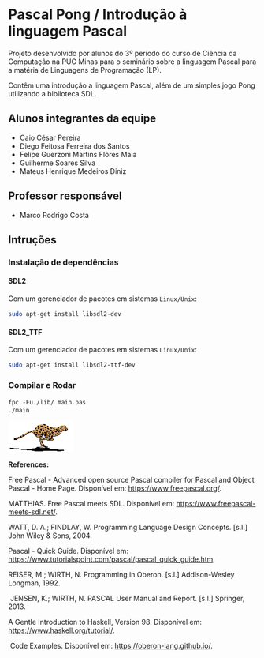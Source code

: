 # Pascal Pong / Introdução à linguagem Pascal

Projeto desenvolvido por alunos do 3º período do curso de Ciência da Computação na PUC Minas para o seminário sobre a linguagem Pascal para a matéria de Linguagens de Programação (LP).

Contêm uma introdução a linguagem Pascal, além de um simples jogo Pong utilizando a biblioteca SDL.

## Alunos integrantes da equipe

* Caio César Pereira
* Diego Feitosa Ferreira dos Santos
* Felipe Guerzoni Martins Flôres Maia
* Guilherme Soares Silva
* Mateus Henrique Medeiros Diniz

## Professor responsável

* Marco Rodrigo Costa

## Intruções
### Instalação de dependências
#### SDL2 

Com um gerenciador de pacotes em sistemas `Linux/Unix`:
```bash
sudo apt-get install libsdl2-dev
```
#### SDL2_TTF 

Com um gerenciador de pacotes em sistemas `Linux/Unix`:
```bash
sudo apt-get install libsdl2-ttf-dev
```
### Compilar e Rodar
    fpc -Fu./lib/ main.pas
    ./main

![Pascal](/images/logo.gif)


**References:**


Free Pascal - Advanced open source Pascal compiler for Pascal and Object Pascal - Home Page. Disponível em: <https://www.freepascal.org/>.
‌

MATTHIAS. Free Pascal meets SDL. Disponível em: <https://www.freepascal-meets-sdl.net/>.


WATT, D. A.; FINDLAY, W. Programming Language Design Concepts. [s.l.] John Wiley & Sons, 2004.
‌

Pascal - Quick Guide. Disponível em: <https://www.tutorialspoint.com/pascal/pascal_quick_guide.htm>.
‌

REISER, M.; WIRTH, N. Programming in Oberon. [s.l.] Addison-Wesley Longman, 1992.

‌
JENSEN, K.; WIRTH, N. PASCAL User Manual and Report. [s.l.] Springer, 2013.
‌

A Gentle Introduction to Haskell, Version 98. Disponível em: <https://www.haskell.org/tutorial/>.

‌
Code Examples. Disponível em: <https://oberon-lang.github.io/>. 
